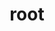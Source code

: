 ---
category: 4-letters
denotation: null
name: root
reference_link: https://www.etymonline.com/word/root
root_language: null
root_name: null
title: root
type: free
word_sums:
- respelling: root
  sum: 'Root + '
---